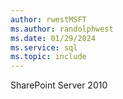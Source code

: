 ```yaml
---
author: rwestMSFT
ms.author: randolphwest
ms.date: 01/29/2024
ms.service: sql
ms.topic: include
---
```

 SharePoint Server 2010 
